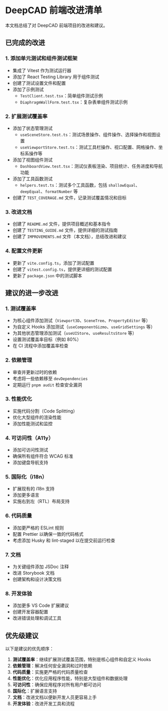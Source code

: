 # DeepCAD 前端改进清单

本文档总结了对 DeepCAD 前端项目的改进和建议。

## 已完成的改进

### 1. 添加单元测试和组件测试框架

- 集成了 Vitest 作为测试运行器
- 添加了 React Testing Library 用于组件测试
- 创建了测试设置文件和配置
- 添加了示例测试
  - `TestClient.test.tsx`：简单组件测试示例
  - `DiaphragmWallForm.test.tsx`：复杂表单组件测试示例

### 2. 扩展测试覆盖率

- 添加了状态管理测试
  - `useSceneStore.test.ts`：测试场景操作、组件操作、选择操作和视图设置
  - `useViewportStore.test.ts`：测试工具栏操作、视口配置、网格操作、坐标系操作等
- 添加了视图组件测试
  - `DashboardView.test.tsx`：测试仪表板渲染、项目统计、任务进度和导航功能
- 添加了工具函数测试
  - `helpers.test.ts`：测试多个工具函数，包括 `shallowEqual`、`deepEqual`、`formatNumber` 等
- 创建了 `TEST_COVERAGE.md` 文件，记录测试覆盖情况和目标

### 3. 改进文档

- 创建了 `README.md` 文件，提供项目概述和基本指令
- 创建了 `TESTING_GUIDE.md` 文件，提供详细的测试指南
- 创建了 `IMPROVEMENTS.md` 文件（本文档），总结改进和建议

### 4. 配置文件更新

- 更新了 `vite.config.ts`，添加了测试配置
- 创建了 `vitest.config.ts`，提供更详细的测试配置
- 更新了 `package.json` 中的测试脚本

## 建议的进一步改进

### 1. 测试覆盖率

- 为核心组件添加测试（`Viewport3D`、`SceneTree`、`PropertyEditor` 等）
- 为自定义 Hooks 添加测试（`useComponentGizmo`、`useGridSettings` 等）
- 为其他状态管理添加测试（`useUIStore`、`useResultsStore` 等）
- 设置测试覆盖率目标（例如 80%）
- 在 CI 流程中添加覆盖率检查

### 2. 依赖管理

- 审查并更新过时的依赖
- 考虑将一些依赖移至 `devDependencies`
- 定期运行 `pnpm audit` 检查安全漏洞

### 3. 性能优化

- 实施代码分割（Code Splitting）
- 优化大型组件的渲染性能
- 添加性能测试和监控

### 4. 可访问性（A11y）

- 添加可访问性测试
- 确保所有组件符合 WCAG 标准
- 添加键盘导航支持

### 5. 国际化（i18n）

- 扩展现有的 i18n 支持
- 添加更多语言
- 实施右到左（RTL）布局支持

### 6. 代码质量

- 添加更严格的 ESLint 规则
- 配置 Prettier 以确保一致的代码格式
- 考虑添加 Husky 和 lint-staged 以在提交前运行检查

### 7. 文档

- 为关键组件添加 JSDoc 注释
- 改进 Storybook 文档
- 创建架构和设计决策文档

### 8. 开发体验

- 添加更多 VS Code 扩展建议
- 创建开发容器配置
- 改进错误处理和调试工具

## 优先级建议

以下是建议的优先顺序：

1. **测试覆盖率**：继续扩展测试覆盖范围，特别是核心组件和自定义 Hooks
2. **依赖管理**：解决任何安全漏洞和过时依赖
3. **代码质量**：实施更严格的代码质量检查
4. **性能优化**：优化应用程序性能，特别是大型组件和数据处理
5. **可访问性**：确保应用程序对所有用户都可访问
6. **国际化**：扩展语言支持
7. **文档**：改进文档以便新开发人员更容易上手
8. **开发体验**：改进开发工具和流程 